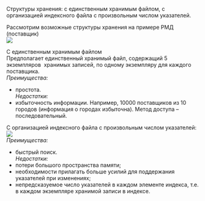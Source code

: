 Структуры хранения: с единственным хранимым файлом, с организацией индексного файла с произвольным числом указателей.


Рассмотрим возможные структуры хранения на примере РМД (поставщик)  
![](file:///C:/Users/BADF~1/AppData/Local/Temp/msohtmlclip1/01/clip_image002.jpg)

С единственным хранимым файлом  
Предполагает единственный хранимый файл, содержащий 5 экземпляров  хранимых записей, по одному экземпляру для каждого поставщика.  
_Преимущества:_  
- простота.  
_Недостатки:_  
- избыточность информации. Например, 10000 поставщиков из 10 городов (информация о городах избыточна). Метод доступа – последовательный.  
  
С организацией индексного файла с произвольным числом указателей:  
![](file:///C:/Users/BADF~1/AppData/Local/Temp/msohtmlclip1/01/clip_image004.jpg)  
_Преимущества:_  
- быстрый поиск.  
_Недостатки:_  
- потери большого пространства памяти;  
- необходимости прилагать больше усилий для поддержания указателей при изменениях;  
- непредсказуемое число указателей в каждом элементе индекса, т.е. в каждом экземпляре хранимой записи в индексе.

